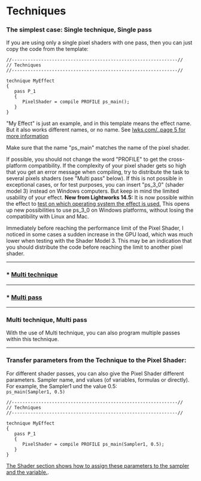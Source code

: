 # Techniques


### The simplest case: Single technique, Single pass

If you are using only a single pixel shaders with one pass, then you can just copy the code from the template:

``` Code
//--------------------------------------------------------------//
// Techniques
//--------------------------------------------------------------//

technique MyEffect
{
   pass P_1
   {
      PixelShader = compile PROFILE ps_main();
   }
}
```

 "My Effect" is just an example, and in this template means the effect name. But it also works different names, or no name.
 See [lwks.com/..page 5 for more information](https://www.lwks.com/index.php?option=com_kunena&func=view&catid=7&id=143678&limit=15&limitstart=60&Itemid=81#147254)

 Make sure that the name "ps_main" matches the name of the pixel shader.

 If possible, you should not change the word "PROFILE" to get the cross-platform compatibility. 
 If the complexity of your pixel shader gets so high that you get an error message when compiling, 
 try to distribute the task to several pixels shaders (see "Multi pass" below). 
 If this is not possible in exceptional cases, or for test purposes, you can insert "ps_3_0" (shader model 3) 
 instead on Windows computers. But keep in mind the limited usability of your effect. 
 **New from Lightworks 14.5:**  It is now possible within the effect to 
 [test on which operating system the effect is used.](../Variables_etc/Auto_synced/README.md#check-on-which-operating-system-the-effect-is-used) 
 This opens up new possibilities to use ps_3_0 on Windows platforms, without losing the compatibility with Linux and Mac.

 Immediately before reaching the performance limit of the Pixel Shader, I noticed in some cases a sudden increase in the GPU load, 
 which was much lower when testing with the Shader Model 3. 
 This may be an indication that you should distribute the code before reaching the limit to another pixel shader.

---

### * [Multi technique](Multi_technique.md )

---

### * [Multi pass](Multi_pass.md)

---

### Multi technique, Multi pass
With the use of Multi technique, you can also program multiple passes within this technique.  

---

### Transfer parameters from the Technique to the Pixel Shader:


For different shader passes, you can also give the Pixel Shader different parameters.
Sampler name, and values (of variables, formulas or directly).
For example, the Sampler1 und the value 0.5:  
`ps_main(Sampler1, 0.5)`

``` Code
//--------------------------------------------------------------//
// Techniques
//--------------------------------------------------------------//

technique MyEffect
{
   pass P_1
   {
      PixelShader = compile PROFILE ps_main(Sampler1, 0.5);
   }
}
```
[The Shader section shows how to assign these parameters to the sampler and the variable.](../Shaders/README.md#take-parameters-from-the-technique).



